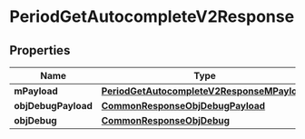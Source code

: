 

# PeriodGetAutocompleteV2Response

## Properties

Name | Type | Description | Notes
------------ | ------------- | ------------- | -------------
**mPayload** | [**PeriodGetAutocompleteV2ResponseMPayload**](PeriodGetAutocompleteV2ResponseMPayload.md) |  | 
**objDebugPayload** | [**CommonResponseObjDebugPayload**](CommonResponseObjDebugPayload.md) |  |  [optional]
**objDebug** | [**CommonResponseObjDebug**](CommonResponseObjDebug.md) |  |  [optional]




